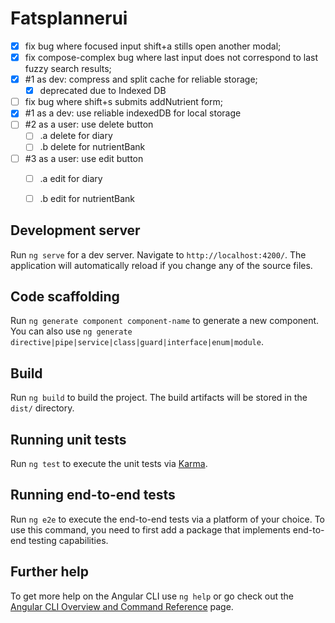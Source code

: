 # Fatsplannerui

- [X] fix bug where focused input shift+a stills open another modal;
- [X] fix compose-complex bug where last input does not correspond to last fuzzy search results;
- [X] #1 as dev: compress and split cache for reliable storage;
  - [X] deprecated due to Indexed DB
- [ ] fix bug where shift+s submits addNutrient form;
- [X] #1 as a dev: use reliable indexedDB for local storage
- [ ] #2 as a user: use delete button
  - [ ] .a delete for diary
  - [ ] .b delete for nutrientBank
- [ ] #3 as a user: use edit button
  - [ ] .a edit for diary
  - [ ] .b edit for nutrientBank

 

## Development server

Run `ng serve` for a dev server. Navigate to `http://localhost:4200/`. The application will automatically reload if you change any of the source files.

## Code scaffolding

Run `ng generate component component-name` to generate a new component. You can also use `ng generate directive|pipe|service|class|guard|interface|enum|module`.

## Build

Run `ng build` to build the project. The build artifacts will be stored in the `dist/` directory.

## Running unit tests

Run `ng test` to execute the unit tests via [Karma](https://karma-runner.github.io).

## Running end-to-end tests

Run `ng e2e` to execute the end-to-end tests via a platform of your choice. To use this command, you need to first add a package that implements end-to-end testing capabilities.

## Further help

To get more help on the Angular CLI use `ng help` or go check out the [Angular CLI Overview and Command Reference](https://angular.io/cli) page.
